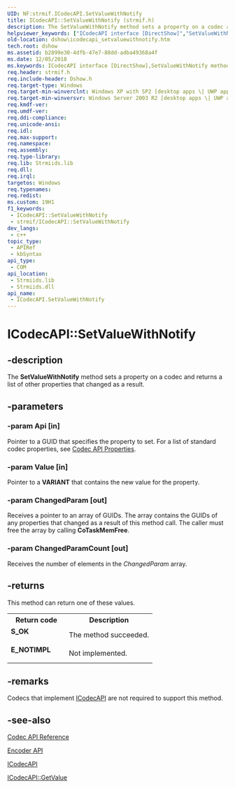 ```yaml
---
UID: NF:strmif.ICodecAPI.SetValueWithNotify
title: ICodecAPI::SetValueWithNotify (strmif.h)
description: The SetValueWithNotify method sets a property on a codec and returns a list of other properties that changed as a result.
helpviewer_keywords: ["ICodecAPI interface [DirectShow]","SetValueWithNotify method","ICodecAPI.SetValueWithNotify","ICodecAPI::SetValueWithNotify","ICodecAPISetValueWithNotify","SetValueWithNotify","SetValueWithNotify method [DirectShow]","SetValueWithNotify method [DirectShow]","ICodecAPI interface","dshow.icodecapi_setvaluewithnotify","strmif/ICodecAPI::SetValueWithNotify"]
old-location: dshow\icodecapi_setvaluewithnotify.htm
tech.root: dshow
ms.assetid: b2899e30-4dfb-47e7-88dd-adba49368a4f
ms.date: 12/05/2018
ms.keywords: ICodecAPI interface [DirectShow],SetValueWithNotify method, ICodecAPI.SetValueWithNotify, ICodecAPI::SetValueWithNotify, ICodecAPISetValueWithNotify, SetValueWithNotify, SetValueWithNotify method [DirectShow], SetValueWithNotify method [DirectShow],ICodecAPI interface, dshow.icodecapi_setvaluewithnotify, strmif/ICodecAPI::SetValueWithNotify
req.header: strmif.h
req.include-header: Dshow.h
req.target-type: Windows
req.target-min-winverclnt: Windows XP with SP2 [desktop apps \| UWP apps]
req.target-min-winversvr: Windows Server 2003 R2 [desktop apps \| UWP apps]
req.kmdf-ver: 
req.umdf-ver: 
req.ddi-compliance: 
req.unicode-ansi: 
req.idl: 
req.max-support: 
req.namespace: 
req.assembly: 
req.type-library: 
req.lib: Strmiids.lib
req.dll: 
req.irql: 
targetos: Windows
req.typenames: 
req.redist: 
ms.custom: 19H1
f1_keywords:
 - ICodecAPI::SetValueWithNotify
 - strmif/ICodecAPI::SetValueWithNotify
dev_langs:
 - c++
topic_type:
 - APIRef
 - kbSyntax
api_type:
 - COM
api_location:
 - Strmiids.lib
 - Strmiids.dll
api_name:
 - ICodecAPI.SetValueWithNotify
---
```


# ICodecAPI::SetValueWithNotify


## -description

The <b>SetValueWithNotify</b> method sets a property on a codec and returns a list of other properties that changed as a result.

## -parameters

### -param Api [in]

Pointer to a GUID that specifies the property to set.
          For a list of standard codec properties, see <a href="https://docs.microsoft.com/windows/desktop/DirectShow/codec-api-properties">Codec API Properties</a>.

### -param Value [in]

Pointer to a <b>VARIANT</b>  that contains the new value for the property.

### -param ChangedParam [out]

Receives a pointer to an array of GUIDs. The array contains the GUIDs of any properties that changed as a result of this method call. The caller must free the array by calling <b>CoTaskMemFree</b>.

### -param ChangedParamCount [out]

Receives the number of elements in the <i>ChangedParam</i> array.

## -returns

This method can return one of these values.

<table>
<tr>
<th>Return code</th>
<th>Description</th>
</tr>
<tr>
<td width="40%">
<dl>
<dt><b>S_OK</b></dt>
</dl>
</td>
<td width="60%">
The method succeeded.

</td>
</tr>
<tr>
<td width="40%">
<dl>
<dt><b>E_NOTIMPL</b></dt>
</dl>
</td>
<td width="60%">
Not implemented.

</td>
</tr>
</table>

## -remarks

Codecs that implement <a href="https://docs.microsoft.com/windows/desktop/api/strmif/nn-strmif-icodecapi">ICodecAPI</a> are  not required to support this method.

## -see-also

<a href="https://docs.microsoft.com/windows/desktop/DirectShow/codec-api-reference">Codec API Reference</a>



<a href="https://docs.microsoft.com/windows/desktop/DirectShow/encoder-api">Encoder API</a>



<a href="https://docs.microsoft.com/windows/desktop/api/strmif/nn-strmif-icodecapi">ICodecAPI</a>



<a href="https://docs.microsoft.com/windows/desktop/api/strmif/nf-strmif-icodecapi-getvalue">ICodecAPI::GetValue</a>

